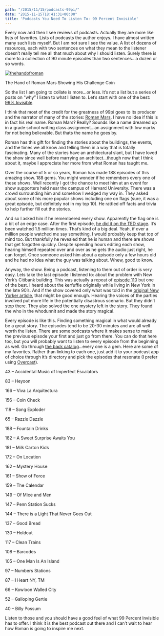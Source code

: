 ```yaml
---
path: "/2015/11/15/podcasts-99pi/" 
date: "2015-11-15T18:41:31+00:00" 
title: 'Podcasts You Need To Listen To: 99 Percent Invisible'
---
```

<p class="p1">
  <span class="s1">Every now and then I see reviews of podcasts. Actually they are more like lists of favorites. Lists of podcasts the author enjoys. I have almost written many such lists myself. But I am not sure I see the value. A list of dozens of resources, each with two sentences on what they mean to the listener doesn&#8217;t really tell me all that much about why I should listen. Surely there is more to a collection of 90 minute episodes than two sentences&#8230;a dozen or so words.</span>
</p>

<div id="attachment_463" style="width: 1290px" class="wp-caption alignnone">
  <a href="https://i0.wp.com/technovangelist.envl.pe/wp-content/uploads/sites/3/2015/11/thehandofroman.jpg"><img class="wp-image-463 size-full" src="https://i0.wp.com/technovangelist.envl.pe/wp-content/uploads/sites/3/2015/11/thehandofroman.jpg?resize=1080%2C747" alt="thehandofroman" data-recalc-dims="1" /></a>
  
  <p class="wp-caption-text">
    The Hand of Roman Mars Showing His Challenge Coin
  </p>
</div>

<p class="p1">
  <span class="s1">So the list I am going to collate is more&#8230;or less. It&#8217;s not a list but a series of posts on &#8220;why&#8221; I listen to what I listen to. Let&#8217;s start with one of the best: <a href="http://99percentinvisible.org/"><span class="s2">99% Invisible</span></a>.</span>
</p>

<p class="p1">
  <span class="s1">I think that most of the credit for the greatness of 99pi goes to its producer and the narrator of many of the stories: <a href="http://99percentinvisible.org/about/"><span class="s2">Roman Mars</span></a>. I have no idea if this is in fact his real name. Roman Mars? Really? Sounds like a name dreamed up in a grade school writing class assignment&#8230;an assignment with low marks for not being believable. But thats the name he goes by.</span>
</p>

<p class="p1">
  <span class="s1">Roman has this gift for finding the stories about the buildings, the events, and the times we all know and telling them in a way that is totally fascinating. Many of the stories have an architectural slant, but I have loved the show since well before marrying an architect&#8230;though now that I think about it, maybe I appreciate her more from what Roman has taught me.</span>
</p>

<p class="p1">
  <span class="s1">Over the course of 5 or so years, Roman has made 188 episodes of this amazing show. 188 gems. You might wonder if he remembers every one of these shows. Well recently I got the chance to meet him at an event for show supporters held near the campus of Harvard University. There was a crowd surrounding him and somehow I wedged my way in. They asked about some of his more popular shows including one on flags (sure, it was a great episode, but definitely not in my top 10). He rattled off facts and trivia to help further fill out the stories.</span>
</p>

<p class="p1">
  <span class="s1">And so I asked him if he remembered every show. Apparently the flag one is a bit of an edge case. After the first episode, <a href="https://www.ted.com/talks/roman_mars_why_city_flags_may_be_the_worst_designed_thing_you_ve_never_noticed?language=en"><span class="s2">he did it on the TED stage</span></a>. It&#8217;s been watched 1.5 million times. That&#8217;s kind of a big deal. Yeah, if over a million people watched me say something, I would probably keep that top of mind too. But thankfully he revealed that he is human and there are shows that get forgotten quickly. Despite spending hours editing each show, hearing himself repeated over and over as he gets the audio just right, he can forget. Once someone asked him about a episode only a few hours old and he had no idea what the guy was talking about. Whew, good to know.</span>
</p>

<p class="p1">
  <span class="s1">Anyway, the show. Being a podcast, listening to them out of order is very easy. Lets take the last episode I listened to: about the problem with New York&#8217;s Citibank building. This was actually a repeat of <a href="http://99percentinvisible.org/episode/structural-integrity-2/"><span class="s2">episode 110</span></a> but one of the best. I heard about the kerfuffle originally while living in New York in the late 90&#8217;s. And if the show covered only what was told in the <a href="http://people.duke.edu/~hpgavin/cee421/citicorp1.htm"><span class="s2">original New Yorker article</span></a>, that might be good enough. Hearing the voices of the parties involved put more life in the potentially disastrous scenario. But they didn&#8217;t stop there. They also solved the one mystery left in the story. They found the who in the whodunnit and made the story magical.</span>
</p>

<p class="p1">
  <span class="s1">Every episode is like this. Finding something magical in what would already be a great story. The episodes tend to be 20-30 minutes and are all well worth the listen. There are some podcasts where it makes sense to make the previous episode your first and just go from there. You can do that here too, but you will probably want to listen to every episode from the beginning as well. Go through <a href="http://99percentinvisible.org/category/episode/"><span class="s2">the back catalog</span></a>&#8230;every one is a gem. Here are some of my favorites. Rather than linking to each one, just add it to your podcast app of choice through it&#8217;s directory and pick the episodes that resonate (I prefer using <a href="https://overcast.fm/"><span class="s2">Overcast</span></a>).</span>
</p>

<p class="p1">
  <span class="s1">43 &#8211; Accidental Music of Imperfect Escalators</span>
</p>

<p class="p1">
  <span class="s1">83 &#8211; Heyoon</span>
</p>

<p class="p1">
  <span class="s1">166 &#8211; Viva La Arquitectura</span>
</p>

<p class="p1">
  <span class="s1">156 &#8211; Coin Check</span>
</p>

<p class="p1">
  <span class="s1">118 &#8211; Song Exploder</span>
</p>

<p class="p1">
  <span class="s1">65 &#8211; Razzle Dazzle</span>
</p>

<p class="p1">
  <span class="s1">188 &#8211; Fountain Drinks</span>
</p>

<p class="p1">
  <span class="s1">182 &#8211; A Sweet Surprise Awaits You</span>
</p>

<p class="p1">
  <span class="s1">181 &#8211; Milk Carton Kids</span>
</p>

<p class="p1">
  <span class="s1">172 &#8211; On Location</span>
</p>

<p class="p1">
  <span class="s1">162 &#8211; Mystery House</span>
</p>

<p class="p1">
  <span class="s1">161 &#8211; Show of Force</span>
</p>

<p class="p1">
  <span class="s1">159 &#8211; The Calendar</span>
</p>

<p class="p1">
  <span class="s1">149 &#8211; Of Mice and Men</span>
</p>

<p class="p1">
  <span class="s1">147 &#8211; Penn Station Sucks</span>
</p>

<p class="p1">
  <span class="s1">144 &#8211; There is a Light That Never Goes Out</span>
</p>

<p class="p1">
  <span class="s1">137 &#8211; Good Bread</span>
</p>

<p class="p1">
  <span class="s1">130 &#8211; Holdout</span>
</p>

<p class="p1">
  <span class="s1">117 &#8211; Clean Trains</span>
</p>

<p class="p1">
  <span class="s1">108 &#8211; Barcodes</span>
</p>

<p class="p1">
  <span class="s1">105 &#8211; One Man Is An Island</span>
</p>

<p class="p1">
  <span class="s1">97 &#8211; Numbers Stations</span>
</p>

<p class="p1">
  <span class="s1">87 &#8211; I Heart NY, TM</span>
</p>

<p class="p1">
  <span class="s1">66 &#8211; Kowloon Walled City</span>
</p>

<p class="p1">
  <span class="s1">52 &#8211; Galloping Gertie</span>
</p>

<p class="p1">
  <span class="s1">40 &#8211; Billy Possum</span>
</p>

<p class="p1">
  <span class="s1">Listen to those and you should have a good feel of what 99 Percent Invisible has to offer. I think it is the best podcast out there and I can&#8217;t wait to hear how Roman is going to inspire me next.</span>
</p>